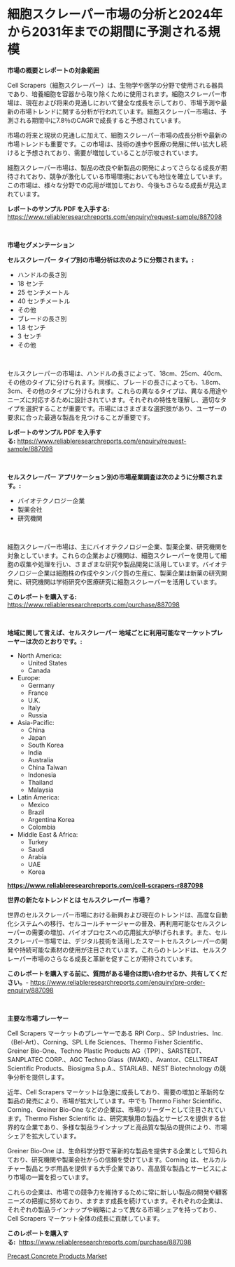 <p><h1>細胞スクレーパー市場の分析と2024年から2031年までの期間に予測される規模</h1></p><p><strong>市場の概要とレポートの対象範囲</strong></p>
<p><p>Cell Scrapers（細胞スクレーパー）は、生物学や医学の分野で使用される器具であり、培養細胞を容器から取り除くために使用されます。細胞スクレーパー市場は、現在および将来の見通しにおいて健全な成長を示しており、市場予測や最新の市場トレンドに関する分析が行われています。細胞スクレーパー市場は、予測される期間中に7.8％のCAGRで成長すると予想されています。</p><p>市場の将来と現状の見通しに加えて、細胞スクレーパー市場の成長分析や最新の市場トレンドも重要です。この市場は、技術の進歩や医療の発展に伴い拡大し続けると予想されており、需要が増加していることが示唆されています。</p><p>細胞スクレーパー市場は、製品の改良や新製品の開発によってさらなる成長が期待されており、競争が激化している市場環境においても地位を確立しています。この市場は、様々な分野での応用が増加しており、今後もさらなる成長が見込まれています。</p></p>
<p><strong>レポートのサンプル PDF を入手する:</strong> <a href="https://www.reliableresearchreports.com/enquiry/request-sample/887098">https://www.reliableresearchreports.com/enquiry/request-sample/887098</a></p>
<p>&nbsp;</p>
<p><strong>市場セグメンテーション</strong></p>
<p><strong>セルスクレーパー タイプ別の市場分析は次のように分類されます。:</strong></p>
<p><ul><li>ハンドルの長さ別</li><li>18 センチ</li><li>25 センチメートル</li><li>40 センチメートル</li><li>その他</li><li>ブレードの長さ別</li><li>1.8 センチ</li><li>3 センチ</li><li>その他</li></ul></p>
<p>&nbsp;</p>
<p><p>セルスクレーパーの市場は、ハンドルの長さによって、18cm、25cm、40cm、その他のタイプに分けられます。同様に、ブレードの長さによっても、1.8cm、3cm、その他のタイプに分けられます。これらの異なるタイプは、異なる用途やニーズに対応するために設計されています。それぞれの特性を理解し、適切なタイプを選択することが重要です。市場にはさまざまな選択肢があり、ユーザーの要求に合った最適な製品を見つけることが重要です。</p></p>
<p><strong>レポートのサンプル PDF を入手する:</strong>&nbsp;<a href="https://www.reliableresearchreports.com/enquiry/request-sample/887098">https://www.reliableresearchreports.com/enquiry/request-sample/887098</a></p>
<p>&nbsp;</p>
<p><strong> セルスクレーパー アプリケーション別の市場産業調査は次のように分類されます。:</strong></p>
<p><ul><li>バイオテクノロジー企業</li><li>製薬会社</li><li>研究機関</li></ul></p>
<p>&nbsp;</p>
<p><p>細胞スクレーパー市場は、主にバイオテクノロジー企業、製薬企業、研究機関を対象としています。これらの企業および機関は、細胞スクレーパーを使用して細胞の収集や処理を行い、さまざまな研究や製品開発に活用しています。バイオテクノロジー企業は細胞株の作成やタンパク質の生産に、製薬企業は新薬の研究開発に、研究機関は学術研究や医療研究に細胞スクレーパーを活用しています。</p></p>
<p><strong>このレポートを購入する:</strong>&nbsp; <a href="https://www.reliableresearchreports.com/purchase/887098">https://www.reliableresearchreports.com/purchase/887098</a></p>
<p>&nbsp;</p>
<p><strong>地域に関して言えば、セルスクレーパー 地域ごとに利用可能なマーケットプレーヤーは次のとおりです。:</strong></p>
<p><ul>
    <li>
        North America:
        <ul>
            <li>United States</li>
            <li>Canada</li>
        </ul>
    </li>
    <li>
        Europe:
        <ul>
            <li>Germany</li>
            <li>France</li>
            <li>U.K.</li>
            <li>Italy</li>
            <li>Russia</li>
        </ul>
    </li>
    <li>
        Asia-Pacific:
        <ul>
            <li>China</li>
            <li>Japan</li>
            <li>South Korea</li>
            <li>India</li>
            <li>Australia</li>
            <li>China Taiwan</li>
            <li>Indonesia</li>
            <li>Thailand</li>
            <li>Malaysia</li>
        </ul>
    </li>
    <li>
        Latin America:
        <ul>
            <li>Mexico</li>
            <li>Brazil</li>
            <li>Argentina Korea</li>
            <li>Colombia</li>
        </ul>
    </li>
    <li>
        Middle East & Africa:
        <ul>
            <li>Turkey</li>
            <li>Saudi</li>
            <li>Arabia</li>
            <li>UAE</li>
            <li>Korea</li>
        </ul>
    </li>
    </ul></p>
<p><strong><a href="https://www.reliableresearchreports.com/cell-scrapers-r887098">https://www.reliableresearchreports.com/cell-scrapers-r887098</a></strong>&nbsp;</p>
<p><strong>世界の新たなトレンドとは セルスクレーパー 市場？</strong></p>
<p><p>世界のセルスクレーパー市場における新興および現在のトレンドは、高度な自動化システムへの移行、セルコールチャージャーの普及、再利用可能なセルスクレーパーの需要の増加、バイオプロセスへの応用拡大が挙げられます。また、セルスクレーパー市場では、デジタル技術を活用したスマートセルスクレーパーの開発や持続可能な素材の使用が注目されています。これらのトレンドは、セルスクレーパー市場のさらなる成長と革新を促すことが期待されています。</p></p>
<p><strong>このレポートを購入する前に、質問がある場合は問い合わせるか、共有してください。</strong>- <a href="https://www.reliableresearchreports.com/enquiry/pre-order-enquiry/887098">https://www.reliableresearchreports.com/enquiry/pre-order-enquiry/887098</a></p>
<p>&nbsp;</p>
<p><strong>主要な市場プレーヤー</strong></p>
<p><p>Cell Scrapers マーケットのプレーヤーである RPI Corp.、SP Industries、Inc.（Bel-Art）、Corning、SPL Life Sciences、Thermo Fisher Scientific、Greiner Bio-One、Techno Plastic Products AG（TPP）、SARSTEDT、SANPLATEC CORP.、AGC Techno Glass（IWAKI）、Avantor、CELLTREAT Scientific Products、Biosigma S.p.A.、STARLAB、NEST Biotechnology の競争分析を提供します。</p><p>近年、Cell Scrapers マーケットは急速に成長しており、需要の増加と革新的な製品の発売により、市場が拡大しています。中でも Thermo Fisher Scientific、Corning、Greiner Bio-One などの企業は、市場のリーダーとして注目されています。Thermo Fisher Scientific は、研究実験用の製品とサービスを提供する世界的な企業であり、多様な製品ラインナップと高品質な製品の提供により、市場シェアを拡大しています。</p><p>Greiner Bio-One は、生命科学分野で革新的な製品を提供する企業として知られており、研究機関や製薬会社からの信頼を受けています。Corning は、セルカルチャー製品とラボ用品を提供する大手企業であり、高品質な製品とサービスにより市場の一翼を担っています。</p><p>これらの企業は、市場での競争力を維持するために常に新しい製品の開発や顧客ニーズの把握に努めており、ますます成長を続けています。それぞれの企業は、それぞれの製品ラインナップや戦略によって異なる市場シェアを持っており、Cell Scrapers マーケット全体の成長に貢献しています。</p></p>
<p><strong>このレポートを購入する:</strong>&nbsp;&nbsp;<a href="https://www.reliableresearchreports.com/purchase/887098">https://www.reliableresearchreports.com/purchase/887098</a></p>
<p><p><a href="https://silk-columnist-571.notion.site/Precast-Concrete-Products-Market-Furnish-Information-about-Market-Size-Market-Share-Market-Dynamic-acfcee9b99144b6686c59c39a24727ed">Precast Concrete Products Market</a></p></p>